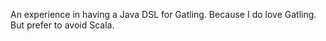 An experience in having a Java DSL for Gatling. 
Because I do love Gatling. But prefer to avoid Scala.
